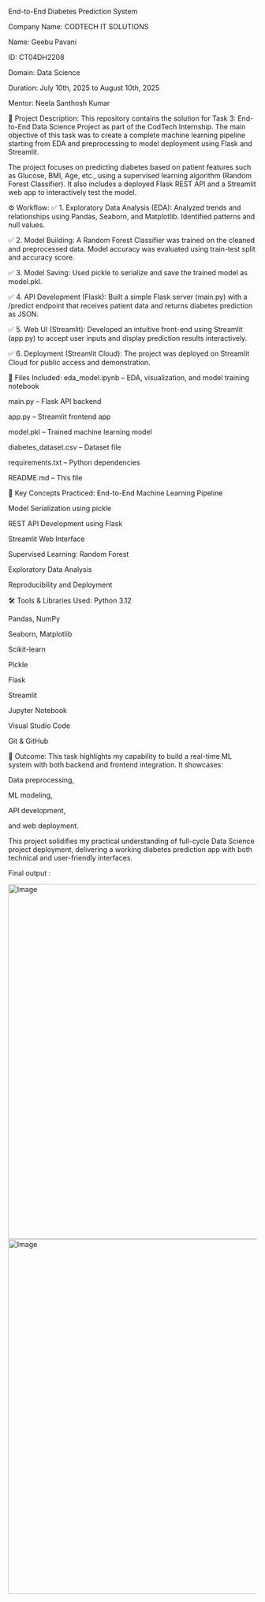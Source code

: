 End-to-End Diabetes Prediction System

Company Name: CODTECH IT SOLUTIONS

Name: Geebu Pavani

ID: CT04DH2208

Domain: Data Science

Duration: July 10th, 2025 to August 10th, 2025

Mentor: Neela Santhosh Kumar

📝 Project Description:
This repository contains the solution for Task 3: End-to-End Data Science Project as part of the CodTech Internship. The main objective of this task was to create a complete machine learning pipeline starting from EDA and preprocessing to model deployment using Flask and Streamlit.

The project focuses on predicting diabetes based on patient features such as Glucose, BMI, Age, etc., using a supervised learning algorithm (Random Forest Classifier). It also includes a deployed Flask REST API and a Streamlit web app to interactively test the model.

⚙️ Workflow:
✅ 1. Exploratory Data Analysis (EDA):
Analyzed trends and relationships using Pandas, Seaborn, and Matplotlib. Identified patterns and null values.

✅ 2. Model Building:
A Random Forest Classifier was trained on the cleaned and preprocessed data. Model accuracy was evaluated using train-test split and accuracy score.

✅ 3. Model Saving:
Used pickle to serialize and save the trained model as model.pkl.

✅ 4. API Development (Flask):
Built a simple Flask server (main.py) with a /predict endpoint that receives patient data and returns diabetes prediction as JSON.

✅ 5. Web UI (Streamlit):
Developed an intuitive front-end using Streamlit (app.py) to accept user inputs and display prediction results interactively.

✅ 6. Deployment (Streamlit Cloud):
The project was deployed on Streamlit Cloud for public access and demonstration.

📁 Files Included:
eda_model.ipynb – EDA, visualization, and model training notebook

main.py – Flask API backend

app.py – Streamlit frontend app

model.pkl – Trained machine learning model

diabetes_dataset.csv – Dataset file

requirements.txt – Python dependencies

README.md – This file

🧠 Key Concepts Practiced:
End-to-End Machine Learning Pipeline

Model Serialization using pickle

REST API Development using Flask

Streamlit Web Interface

Supervised Learning: Random Forest

Exploratory Data Analysis

Reproducibility and Deployment

🛠 Tools & Libraries Used:
Python 3.12

Pandas, NumPy

Seaborn, Matplotlib

Scikit-learn

Pickle

Flask

Streamlit

Jupyter Notebook

Visual Studio Code

Git & GitHub

🚀 Outcome:
This task highlights my capability to build a real-time ML system with both backend and frontend integration. It showcases:

Data preprocessing,

ML modeling,

API development,

and web deployment.

This project solidifies my practical understanding of full-cycle Data Science project deployment, delivering a working diabetes prediction app with both technical and user-friendly interfaces.


Final output : 

<img width="1366" height="720" alt="Image" src="https://github.com/user-attachments/assets/5833cd5b-3b6a-4a46-a78b-b2251c3e6fc7" />

<img width="1366" height="720" alt="Image" src="https://github.com/user-attachments/assets/d43838e1-38fe-4d2a-83a4-5e056f2acbf4" />

